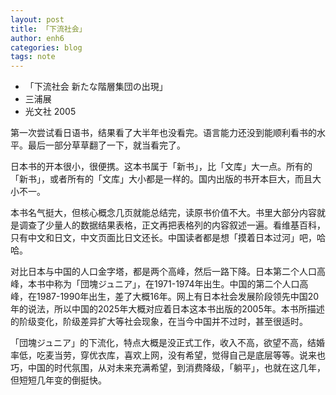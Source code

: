 ```yaml
---
layout: post
title: 「下流社会」
author: enh6
categories: blog
tags: note
---
```


- 「下流社会 新たな階層集団の出現」
- 三浦展
- 光文社 2005

第一次尝试看日语书，结果看了大半年也没看完。语言能力还没到能顺利看书的水平。最后一部分草草翻了一下，就当看完了。

日本书的开本很小，很便携。这本书属于「新书」，比「文库」大一点。所有的「新书」，或者所有的「文库」大小都是一样的。国内出版的书开本巨大，而且大小不一。

本书名气挺大，但核心概念几页就能总结完，读原书价值不大。书里大部分内容就是调查了少量人的数据结果表格，正文再把表格列的内容叙述一遍。看维基百科，只有中文和日文，中文页面比日文还长。中国读者都是想「摸着日本过河」吧，哈哈。

对比日本与中国的人口金字塔，都是两个高峰，然后一路下降。日本第二个人口高峰，本书中称为「団塊ジュニア」，在1971-1974年出生。中国的第二个人口高峰，在1987-1990年出生，差了大概16年。网上有日本社会发展阶段领先中国20年的说法，所以中国的2025年大概对应着日本这本书出版的2005年。本书所描述的阶级变化，阶级差异扩大等社会现象，在当今中国并不过时，甚至很适时。

「団塊ジュニア」的下流化，特点大概是没正式工作，收入不高，欲望不高，结婚率低，吃麦当劳，穿优衣库，喜欢上网，没有希望，觉得自己是底层等等。说来也巧，中国的时代氛围，从对未来充满希望，到消费降级，「躺平」，也就在这几年，但短短几年变的倒挺快。
